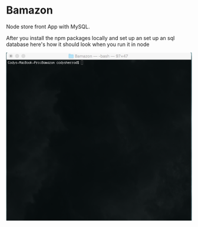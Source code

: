 # Bamazon
Node store front App with MySQL.

After you install the npm packages locally and set up an set up an sql database here's how it should look when you run it in node

![Screenshot1](/Images/ScreenShot1.png)
